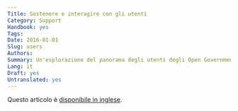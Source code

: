 ```yaml
---
Title: Sostenere e interagire con gli utenti
Category: Support
Handbook: yes
Tags:
Date: 2016-01-01
Slug: users
Authors:
Summary: Un'esplorazione del panorama degli utenti degli Open Government Data, e come essi sono supportati al meglio.
Lang: it
Draft: yes
Untranslated: yes
---
```


Questo articolo è [disponibile in inglese](/en/support/users).
